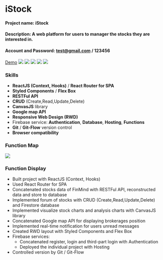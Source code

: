 # iStock
#### Project name: **iStock**
#### Description: A web platform for users to manager the stocks they are interested in.

#### Account and Password: test@gmail.com / 123456
[Demo](https://istock-23751.firebaseapp.com/)
![](https://i.imgur.com/sywte8e.jpg)
![](https://i.imgur.com/DaCkuAv.jpg)
![](https://i.imgur.com/6XsXwGi.jpg)
![](https://i.imgur.com/ya5rFbp.jpg)
![](https://i.imgur.com/OQd2yja.jpg)


### Skills
- **ReactJS (Context, Hooks)** / **React Router for SPA**
- **Styled Components** / **Flex Box**
- **RESTFul API**
- **CRUD** (Create,Read,Update,Delete)
- **CanvasJS** library
- **Google map API**
- **Responsive Web Design (RWD)**
- Firebase service:
  **Authentication**, **Database**, **Hosting**, **Functions**
- **Git** / **Git-Flow** version control
- **Browser compatibility**

### Function Map
![](https://i.imgur.com/lYu1gjS.jpg)

### Function Display
- Built project with ReactJS (Context, Hooks)
- Used React Router for SPA
- Concatenated stocks data of FinMind with RESTFul API, reconstructed data and store to database
- Implemented forum of stocks with CRUD (Create,Read,Update,Delete) and Firestore database
- Implemented visualize stock charts and analysis charts with CanvasJS library
- Concatenated  Google map API for displaying brokerages position
- Implemented real-time notification for users unread messages
- Created RWD layout with Styled Components and Flex Box
- Firebase services:
  - Concatenated register, login and third-part login with Authentication
  - Deployed the individual project with Hosting
- Controlled version by Git / Git-Flow
